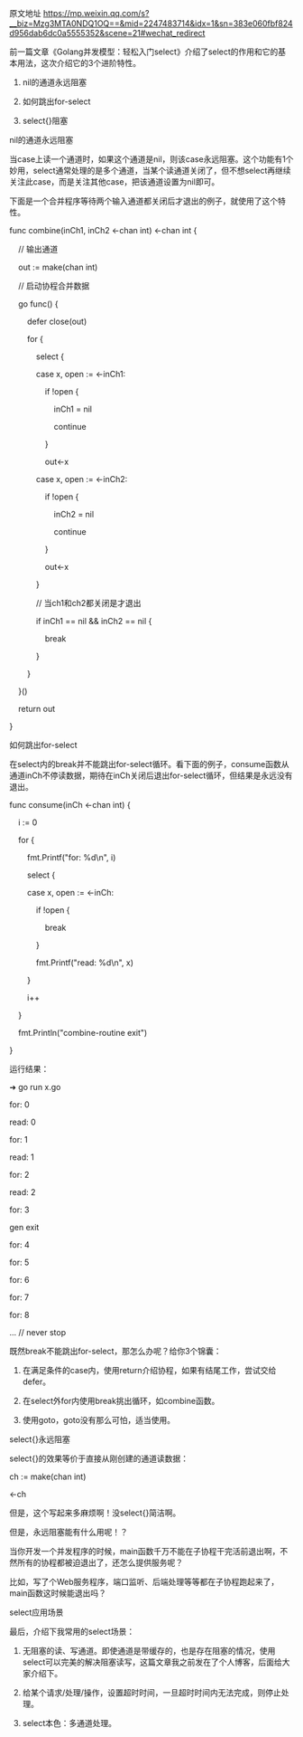 原文地址 https://mp.weixin.qq.com/s?__biz=Mzg3MTA0NDQ1OQ==&mid=2247483714&idx=1&sn=383e060fbf824d956dab6dc0a5555352&scene=21#wechat_redirect



前一篇文章《Golang并发模型：轻松入门select》介绍了select的作用和它的基本用法，这次介绍它的3个进阶特性。

1. nil的通道永远阻塞

1. 如何跳出for-select

1. select{}阻塞

nil的通道永远阻塞

当case上读一个通道时，如果这个通道是nil，则该case永远阻塞。这个功能有1个妙用，select通常处理的是多个通道，当某个读通道关闭了，但不想select再继续关注此case，而是关注其他case，把该通道设置为nil即可。

下面是一个合并程序等待两个输入通道都关闭后才退出的例子，就使用了这个特性。

func combine(inCh1, inCh2 <-chan int) <-chan int {

    // 输出通道

    out := make(chan int)



    // 启动协程合并数据

    go func() {

        defer close(out)

        for {

            select {

            case x, open := <-inCh1:

                if !open {

                    inCh1 = nil

                    continue

                }

                out<-x

            case x, open := <-inCh2:

                if !open {

                    inCh2 = nil

                    continue

                }

                out<-x

            }



            // 当ch1和ch2都关闭是才退出

            if inCh1 == nil && inCh2 == nil {

                break

            }

        }

    }()



    return out

}

如何跳出for-select

在select内的break并不能跳出for-select循环。看下面的例子，consume函数从通道inCh不停读数据，期待在inCh关闭后退出for-select循环，但结果是永远没有退出。

func consume(inCh <-chan int) {

    i := 0

    for {

        fmt.Printf("for: %d\n", i)

        select {

        case x, open := <-inCh:

            if !open {

                break

            }

            fmt.Printf("read: %d\n", x)

        }

        i++

    }



    fmt.Println("combine-routine exit")

}

运行结果：

➜ go run x.go

for: 0

read: 0

for: 1

read: 1

for: 2

read: 2

for: 3

gen exit

for: 4

for: 5

for: 6

for: 7

for: 8

... // never stop

既然break不能跳出for-select，那怎么办呢？给你3个锦囊：

1. 在满足条件的case内，使用return介绍协程，如果有结尾工作，尝试交给defer。

1. 在select外for内使用break挑出循环，如combine函数。

1. 使用goto，goto没有那么可怕，适当使用。

select{}永远阻塞

select{}的效果等价于直接从刚创建的通道读数据：

ch := make(chan int)

<-ch

但是，这个写起来多麻烦啊！没select{}简洁啊。

但是，永远阻塞能有什么用呢！？

当你开发一个并发程序的时候，main函数千万不能在子协程干完活前退出啊，不然所有的协程都被迫退出了，还怎么提供服务呢？

比如，写了个Web服务程序，端口监听、后端处理等等都在子协程跑起来了，main函数这时候能退出吗？

select应用场景

最后，介绍下我常用的select场景：

1. 无阻塞的读、写通道。即使通道是带缓存的，也是存在阻塞的情况，使用select可以完美的解决阻塞读写，这篇文章我之前发在了个人博客，后面给大家介绍下。

1. 给某个请求/处理/操作，设置超时时间，一旦超时时间内无法完成，则停止处理。

1. select本色：多通道处理。